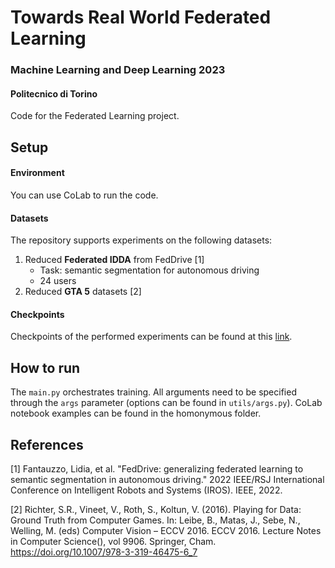 # Towards Real World Federated Learning
### Machine Learning and Deep Learning 2023
#### Politecnico di Torino
Code for the Federated Learning project.

## Setup
#### Environment
You can use CoLab to run the code.

#### Datasets
The repository supports experiments on the following datasets:
1. Reduced **Federated IDDA** from FedDrive [1]
   - Task: semantic segmentation for autonomous driving
   - 24 users
2. Reduced **GTA 5** datasets [2]

#### Checkpoints
Checkpoints of the performed experiments can be found at this [link](https://drive.google.com/drive/folders/1ZAe2BeIY9TzB0Y22fVszJbyksgl-RDLE?usp=sharing).

## How to run
The ```main.py``` orchestrates training. All arguments need to be specified through the ```args``` parameter (options can be found in ```utils/args.py```).
CoLab notebook examples can be found in the homonymous folder.

## References
[1] Fantauzzo, Lidia, et al. "FedDrive: generalizing federated learning to semantic segmentation in autonomous driving." 2022 IEEE/RSJ International Conference on Intelligent Robots and Systems (IROS). IEEE, 2022.

[2] Richter, S.R., Vineet, V., Roth, S., Koltun, V. (2016). Playing for Data: Ground Truth from Computer Games. In: Leibe, B., Matas, J., Sebe, N., Welling, M. (eds) Computer Vision – ECCV 2016. ECCV 2016. Lecture Notes in Computer Science(), vol 9906. Springer, Cham. https://doi.org/10.1007/978-3-319-46475-6_7
